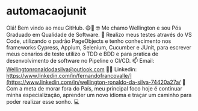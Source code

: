 # automacaojunit

Olá! Bem vindo ao meu GitHub. 😄👋 🤓 Me chamo Wellington e sou Pós Graduado em Qualidade de Software. 
🌱 Realizo meus testes através do VS Code, utilizando o padrão PageObjects e tenho conhecimento nos frameworks Cypress, Appium, Selenium, Cucumber e JUnit, para escrever meus cenarios de teste utilizo o TDD e BDD e para pratica de desenvolvimento de software no Pipeline o CI/CD. 
📫 Email: Wellingtonronaldodasilva@outlook.com 
🧑‍💼 Linkedin: https://www.linkedin.com/in/fernandofrancovalle/](https://www.linkedin.com/in/wellington-ronaldo-da-silva-74420a27a/ 
🚀 Com a meta de morar fora do País, meu principal foco hoje é continuar minha especialização, aprender um novo idioma e traçar um caminho para poder realizar esse sonho. 💻
